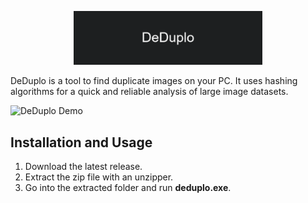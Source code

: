 <p align="center"><img width=60% src="https://raw.githubusercontent.com/Adenosintriphosphate/DeDuplo/main/repo-images/banner.png"></p>

DeDuplo is a tool to find duplicate images on your PC. 
It uses hashing algorithms for a quick and reliable analysis of large image datasets.

![DeDuplo Demo](/repo-images/demo.gif)

## Installation and Usage
1. Download the latest release.
2. Extract the zip file with an unzipper.
3. Go into the extracted folder and run **deduplo.exe**.
